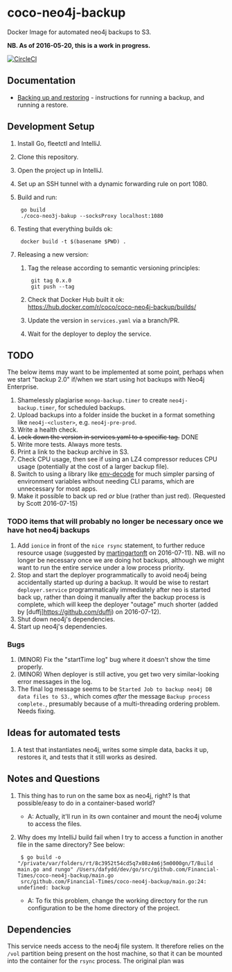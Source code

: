 coco-neo4j-backup
=================

Docker Image for automated neo4j backups to S3.

**NB. As of 2016-05-20, this is a work in progress.**

[![CircleCI](https://circleci.com/gh/Financial-Times/coco-neo4j-backup.svg?style=svg)](https://circleci.com/gh/Financial-Times/coco-neo4j-backup)


Documentation
-------------

* [Backing up and restoring](backup-and-restore.md) - instructions for running a backup, and running a restore.


Development Setup
-----------------

1. Install Go, fleetctl and IntelliJ.
1. Clone this repository.
1. Open the project up in IntelliJ.
1. Set up an SSH tunnel with a dynamic forwarding rule on port 1080.
1. Build and run:

        go build
        ./coco-neo3j-bakup --socksProxy localhost:1080

1. Testing that everything builds ok:

        docker build -t $(basename $PWD) .

1. Releasing a new version:

    1. Tag the release according to semantic versioning principles:

            git tag 0.x.0
            git push --tag

    1. Check that Docker Hub built it ok: https://hub.docker.com/r/coco/coco-neo4j-backup/builds/
    1. Update the version in `services.yaml` via a branch/PR.
    1. Wait for the deployer to deploy the service.


TODO
----

The below items may want to be implemented at some point, perhaps when we start "backup 2.0" if/when we start using hot backups
with Neo4j Enterprise.

1. Shamelessly plagiarise `mongo-backup.timer` to create `neo4j-backup.timer`, for scheduled backups.
1. Upload backups into a folder inside the bucket in a format something like `neo4j-<cluster>`, e.g. `neo4j-pre-prod`.
1. Write a health check.
1. ~~Lock down the version in services.yaml to a specific tag.~~ DONE
1. Write more tests. Always more tests.
1. Print a link to the backup archive in S3.
1. Check CPU usage, then see if using an LZ4 compressor reduces CPU usage (potentially at the cost of a larger backup file).
1. Switch to using a library like [env-decode] for much simpler parsing of environment variables without needing CLI params,
which are unnecessary for most apps.
1. Make it possible to back up red *or* blue (rather than just red). (Requested by Scott 2016-07-15)

### TODO items that will probably no longer be necessary once we have hot neo4j backups

1. Add `ionice` in front of the `nice rsync` statement, to further reduce resource usage
(suggested by [martingartonft](https://github.com/martingartonft) on 2016-07-11). NB. will no longer be necessary once we are doing
hot backups, although we might want to run the entire service under a low process priority.
1. Stop and start the deployer programmatically to avoid neo4j being accidentally started up during a backup.
It would be wise to restart `deployer.service` programmatically immediately after neo is started back up, rather than doing it manually
after the backup process is complete, which will keep the deployer "outage" much shorter
(added by [duffj]https://github.com/duffj) on 2016-07-12).
1. Shut down neo4j's dependencies.
1. Start up neo4j's dependencies.

### Bugs

1. (MINOR) Fix the "startTime log" bug where it doesn't show the time properly.
1. (MINOR) When deployer is still active, you get two very similar-looking error messages in the log.
1. The final log message seems to be `Started Job to backup neo4j DB data files to S3.`, which comes *after* the message `Backup process complete.`, presumably because of a multi-threading ordering problem. Needs fixing.

Ideas for automated tests
-------------------------

1. A test that instantiates neo4j, writes some simple data, backs it up, restores it, and tests that it still works as desired.


Notes and Questions
-------------------

1. This thing has to run on the same box as neo4j, right? Is that possible/easy to do in a container-based world?

    * A: Actually, it'll run in its own container and mount the neo4j volume to access the files.
    
2. Why does my IntelliJ build fail when I try to access a function in another file in the same directory? See below:

        $ go build -o "/private/var/folders/rt/8c3952t54cd5q7x08z4m6j5m0000gn/T/Build main.go and rungo" /Users/dafydd/dev/go/src/github.com/Financial-Times/coco-neo4j-backup/main.go
        src/github.com/Financial-Times/coco-neo4j-backup/main.go:24: undefined: backup

    * A: To fix this problem, change the working directory for the run configuration to be the home directory of the project.


Dependencies
------------

This service needs access to the neo4j file system. It therefore relies on the `/vol` partition being present on the host machine,
so that it can be mounted into the container for the `rsync` process. The original plan was 

[fleet-states]: https://github.com/coreos/fleet/blob/master/Documentation/states.md
[docker-hub]: https://hub.docker.com/r/coco/coco-neo4j-backup/
[circle-ci]: https://circleci.com/gh/Financial-Times/coco-neo4j-backup
[sourcegraph]: https://sourcegraph.com/github.com/Financial-Times/coco-neo4j-backup
[env-decode]: https://github.com/joeshaw/envdecode
